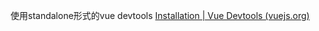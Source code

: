 使用standalone形式的vue devtools
[Installation | Vue Devtools (vuejs.org)](https://devtools.vuejs.org/guide/installation.html#standalone)